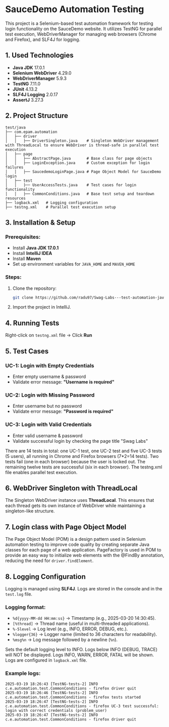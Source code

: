 # SauceDemo Automation Testing

This project is a Selenium-based test automation framework for testing login functionality on the SauceDemo website. It utilizes TestNG for parallel test execution, WebDriverManager for managing web browsers (Chrome and Firefox), and SLF4J for logging.

## 1. Used Technologies

- **Java JDK** 17.0.1
- **Selenium WebDriver** 4.29.0
- **WebDriverManager** 5.9.3
- **TestNG** 7.11.0
- **JUnit** 4.13.2
- **SLF4J Logging** 2.0.17
- **AssertJ** 3.27.3

## 2. Project Structure

```
test/java
├── com.epam.automation
│   ├── driver
│   │   ├── DriverSingleton.java    # Singleton WebDriver management with ThreadLocal to ensure WebDriver is thread-safe in parallel test execution
│   ├── page
│   │   ├── AbstractPage.java       # Base class for page objects
│   │   ├── LoginException.java     # Custom exception for login failures
│   │   ├── SaucedemoLoginPage.java # Page Object Model for SauceDemo login
│   ├── test
│   │   ├── UserAccessTests.java    # Test cases for login functionality
│   │   ├── CommonConditions.java   # Base test setup and teardown
resources
├── logback.xml   # Logging configuration
├── testng.xml    # Parallel test execution setup
```

## 3. Installation & Setup

### Prerequisites:

- Install **Java JDK 17.0.1**
- Install **IntelliJ IDEA**
- Install **Maven**
- Set up environment variables for `JAVA_HOME` and `MAVEN_HOME`

### Steps:

1. Clone the repository:
   ```sh
   git clone https://github.com/radu97/Swag-Labs---test-automation-java
   ```
2. Import the project in IntelliJ.

## 4. Running Tests

Right-click on `testng.xml` file → Click **Run**

## 5. Test Cases

### **UC-1: Login with Empty Credentials**

- Enter empty username & password
- Validate error message: **"Username is required"**

### **UC-2: Login with Missing Password**

- Enter username but no password
- Validate error message: **"Password is required"**

### **UC-3: Login with Valid Credentials**

- Enter valid username & password
- Validate successful login by checking the page title "Swag Labs"

There are 14 tests in total: one UC-1 test, one UC-2 test and five UC-3 tests (5 users), all running in Chrome and Firefox browsers (7*2=14 tests).
Two tests fail (one in each browser) because the user is locked out. The remaining twelve tests are successful (six in each browser).
The testng.xml file enables parallel test execution.

## 6. WebDriver Singleton with ThreadLocal
The Singleton WebDriver instance uses **ThreadLocal**. This ensures that each thread gets its own instance of WebDriver while maintaining a singleton-like structure.

## 7. Login class with Page Object Model
The Page Object Model (POM) is a design pattern used in Selenium automation testing to improve code quality by creating separate Java classes for each page of a web application.
PageFactory is used in POM to provide an easy way to initialize web elements with the @FindBy annotation, reducing the need for `driver.findElement`.

## 8. Logging Configuration

Logging is managed using **SLF4J**. Logs are stored in the console and in the `test.log` file.

### Logging format:
- `%d{yyyy-MM-dd HH:mm:ss}` → Timestamp (e.g., 2025-03-20 14:30:45).
- `[%thread]` → Thread name (useful in multi-threaded applications).
- `%-5level` → Log level (e.g., INFO, ERROR, DEBUG, etc.).
- `%logger{36}` → Logger name (limited to 36 characters for readability).
- `%msg%n` → Log message followed by a newline (`%n`).

Sets the default logging level to INFO. Logs below INFO (DEBUG, TRACE) will NOT be displayed. Logs INFO, WARN, ERROR, FATAL will be shown.
Logs are configured in `logback.xml` file.

### Example logs:

```
2025-03-19 18:26:43 [TestNG-tests-2] INFO  c.e.automation.test.CommonConditions - firefox driver quit
2025-03-19 18:26:46 [TestNG-tests-2] INFO  c.e.automation.test.CommonConditions - firefox tests started
2025-03-19 18:26:47 [TestNG-tests-2] INFO  c.e.automation.test.CommonConditions - firefox UC-3 test successful: login with correct credentials (problem_user)
2025-03-19 18:26:47 [TestNG-tests-2] INFO  c.e.automation.test.CommonConditions - firefox driver quit
```

